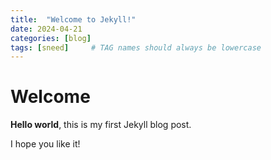```yaml
---
title:  "Welcome to Jekyll!"
date: 2024-04-21
categories: [blog]
tags: [sneed]     # TAG names should always be lowercase
---
```


# Welcome

**Hello world**, this is my first Jekyll blog post.

I hope you like it!

